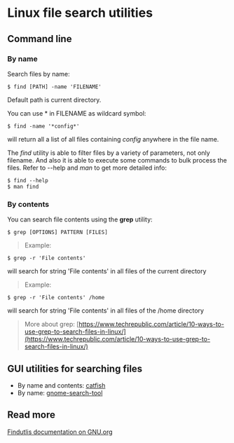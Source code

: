 
# Linux file search utilities

## Command line

### By name

Search files by name:

    $ find [PATH] -name 'FILENAME'

Default path is current directory.

You can use * in FILENAME as wildcard symbol:
    
    $ find -name '*config*'

will return all a list of all files containing *config* anywhere in the file name.

The *find* utility is able to filter files by a variety of parameters, not only filename. And also it is able to execute some commands to bulk process the files. Refer to --help and *man* to get more detailed info:

    $ find --help
    $ man find

### By contents

You can search file contents using the **grep** utility:
    
    $ grep [OPTIONS] PATTERN [FILES]

>Example:

    $ grep -r 'File contents'

will search for string 'File contents' in all files of the current directory

>Example:

    $ grep -r 'File contents' /home

will search for string 'File contents' in all files of the /home directory

>More about grep: [https://www.techrepublic.com/article/10-ways-to-use-grep-to-search-files-in-linux/](https://www.techrepublic.com/article/10-ways-to-use-grep-to-search-files-in-linux/)

## GUI utilities for searching files

- By name and contents: [catfish](https://git.xfce.org/apps/catfish/about/)
- By name: [gnome-search-tool](https://gitlab.gnome.org/Archive/gnome-search-tool)

## Read more

[Findutlis documentation on GNU.org](https://www.gnu.org/software/findutils/)
